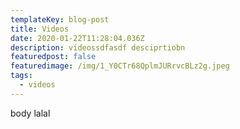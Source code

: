 ```yaml
---
templateKey: blog-post
title: Videos
date: 2020-01-22T11:28:04.036Z
description: videossdfasdf desciprtiobn
featuredpost: false
featuredimage: /img/1_Y0CTr68QplmJURrvcBLz2g.jpeg
tags:
  - videos
---
```

body lalal
